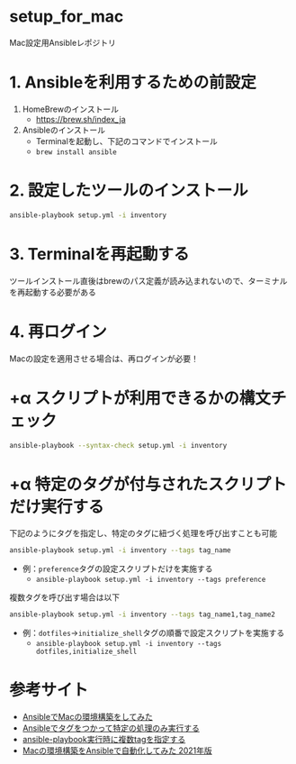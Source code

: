 # setup_for_mac
Mac設定用Ansibleレポジトリ

# 1. Ansibleを利用するための前設定
1. HomeBrewのインストール
    - https://brew.sh/index_ja
2. Ansibleのインストール
    - Terminalを起動し、下記のコマンドでインストール
    - ```brew install ansible```

# 2. 設定したツールのインストール
```zsh
ansible-playbook setup.yml -i inventory
```

# 3. Terminalを再起動する
ツールインストール直後はbrewのパス定義が読み込まれないので、ターミナルを再起動する必要がある

# 4. 再ログイン
Macの設定を適用させる場合は、再ログインが必要！

# +α スクリプトが利用できるかの構文チェック
```zsh
ansible-playbook --syntax-check setup.yml -i inventory
```

# +α 特定のタグが付与されたスクリプトだけ実行する
下記のようにタグを指定し、特定のタグに紐づく処理を呼び出すことも可能
```zsh
ansible-playbook setup.yml -i inventory --tags tag_name
```

- 例：`preference`タグの設定スクリプトだけを実施する
    - `ansible-playbook setup.yml -i inventory --tags preference`

複数タグを呼び出す場合は以下
```zsh
ansible-playbook setup.yml -i inventory --tags tag_name1,tag_name2
```

- 例：`dotfiles`->`initialize_shell`タグの順番で設定スクリプトを実施する
    - `ansible-playbook setup.yml -i inventory --tags dotfiles,initialize_shell`


# 参考サイト
- [AnsibleでMacの環境構築をしてみた](https://rightcode.co.jp/blog/information-technology/ansible-mac-environment-setup)
- [Ansibleでタグをつかって特定の処理のみ実行する](https://www.kabegiwablog.com/entry/2018/02/23/090000)
- [ansible-playbook実行時に複数tagを指定する](https://qiita.com/tommarute/items/5cb93abdc96fa228bc13)
- [Macの環境構築をAnsibleで自動化してみた 2021年版](https://tech.prog-8.com/entry/2021/12/19/setup-mac-ansible)
